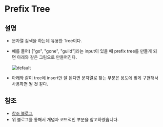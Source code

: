 # Prefix Tree

## 설명
- 문자열 검색을 하는데 유용한 Tree이다.
- 예를 들어) ["go", "gone", "guild"]라는 input이 있을 때 prefix tree를 만들게 되면 아래와 같은 그림으로 만들어진다.<br><br>
![default](https://user-images.githubusercontent.com/22078438/53533510-82cd1400-3b3e-11e9-99b6-94b27e8f0618.PNG)

- 아래와 같이 tree에 insert만 잘 된다면 문자열로 찾는 부분은 용도에 맞게 구현해서 사용하면 될 것 같다.

## 참조
- [참조 블로그](https://blog.ilkyu.kr/entry/%ED%8C%8C%EC%9D%B4%EC%8D%AC%EC%97%90%EC%84%9C-Trie-%ED%8A%B8%EB%9D%BC%EC%9D%B4-%EA%B5%AC%ED%98%84%ED%95%98%EA%B8%B0)
- 위 블로그를 통해서 개념과 코드적인 부분을 참고하였습니다.
